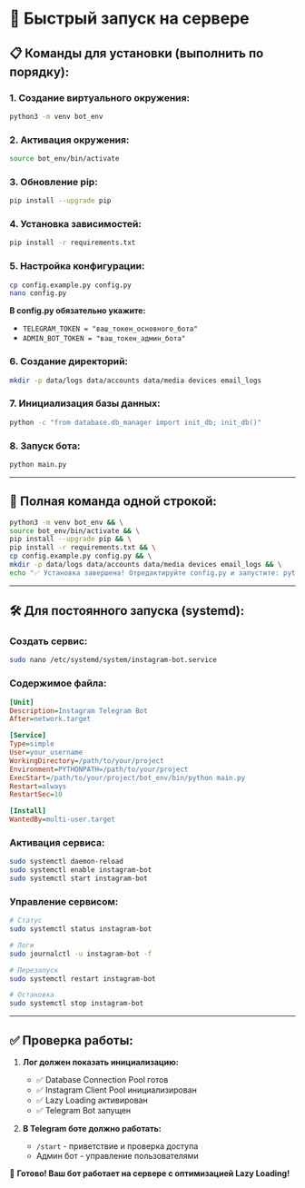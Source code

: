 # 🚀 Быстрый запуск на сервере

## 📋 Команды для установки (выполнить по порядку):

### 1. Создание виртуального окружения:
```bash
python3 -m venv bot_env
```

### 2. Активация окружения:
```bash
source bot_env/bin/activate
```

### 3. Обновление pip:
```bash
pip install --upgrade pip
```

### 4. Установка зависимостей:
```bash
pip install -r requirements.txt
```

### 5. Настройка конфигурации:
```bash
cp config.example.py config.py
nano config.py
```
**В config.py обязательно укажите:**
- `TELEGRAM_TOKEN = "ваш_токен_основного_бота"`
- `ADMIN_BOT_TOKEN = "ваш_токен_админ_бота"`

### 6. Создание директорий:
```bash
mkdir -p data/logs data/accounts data/media devices email_logs
```

### 7. Инициализация базы данных:
```bash
python -c "from database.db_manager import init_db; init_db()"
```

### 8. Запуск бота:
```bash
python main.py
```

---

## 🔧 Полная команда одной строкой:

```bash
python3 -m venv bot_env && \
source bot_env/bin/activate && \
pip install --upgrade pip && \
pip install -r requirements.txt && \
cp config.example.py config.py && \
mkdir -p data/logs data/accounts data/media devices email_logs && \
echo "✅ Установка завершена! Отредактируйте config.py и запустите: python main.py"
```

---

## 🛠️ Для постоянного запуска (systemd):

### Создать сервис:
```bash
sudo nano /etc/systemd/system/instagram-bot.service
```

### Содержимое файла:
```ini
[Unit]
Description=Instagram Telegram Bot
After=network.target

[Service]
Type=simple
User=your_username
WorkingDirectory=/path/to/your/project
Environment=PYTHONPATH=/path/to/your/project
ExecStart=/path/to/your/project/bot_env/bin/python main.py
Restart=always
RestartSec=10

[Install]
WantedBy=multi-user.target
```

### Активация сервиса:
```bash
sudo systemctl daemon-reload
sudo systemctl enable instagram-bot
sudo systemctl start instagram-bot
```

### Управление сервисом:
```bash
# Статус
sudo systemctl status instagram-bot

# Логи
sudo journalctl -u instagram-bot -f

# Перезапуск
sudo systemctl restart instagram-bot

# Остановка
sudo systemctl stop instagram-bot
```

---

## ✅ Проверка работы:

1. **Лог должен показать инициализацию:**
   - ✅ Database Connection Pool готов
   - ✅ Instagram Client Pool инициализирован  
   - ✅ Lazy Loading активирован
   - ✅ Telegram Bot запущен

2. **В Telegram боте должно работать:**
   - `/start` - приветствие и проверка доступа
   - Админ бот - управление пользователями

🎯 **Готово! Ваш бот работает на сервере с оптимизацией Lazy Loading!** 
